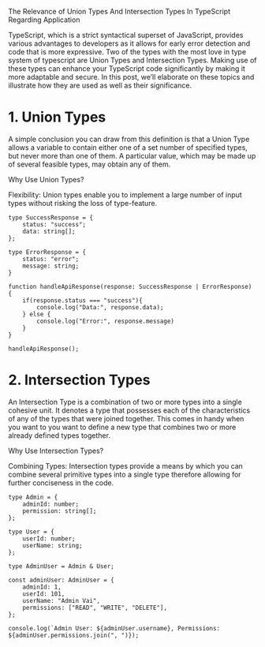 <!-- The significance of union and intersection types in Typescript. -->

The Relevance of Union Types And Intersection Types In TypeScript Regarding Application

TypeScript, which is a strict syntactical superset of JavaScript, provides various advantages to developers as it allows for early error detection and code that is more expressive. Two of the types with the most love in type system of typescript are Union Types and Intersection Types. Making use of these types can enhance your TypeScript code significantly by making it more adaptable and secure. In this post, we’ll elaborate on these topics and illustrate how they are used as well as their significance.

# 1.  Union Types

A simple conclusion you can draw from this definition is that a Union Type allows a variable to contain either one of a set number of specified types, but never more than one of them. A particular value, which may be made up of several feasible types, may obtain any of them.

Why Use Union Types?

Flexibility: Union types enable you to implement a large number of input types without risking the loss of type-feature.

<!--Union Example Start-->

```
type SuccessResponse = {
    status: "success";
    data: string[];
};

type ErrorResponse = {
    status: "error";
    message: string;
}

function handleApiResponse(response: SuccessResponse | ErrorResponse) {
    if(response.status === "success"){
        console.log("Data:", response.data);
    } else {
        console.log("Error:", response.message)
    }
}

handleApiResponse();
```

<!--Union Example end -->


# 2. Intersection Types

An Intersection Type is a combination of two or more types into a single cohesive unit. It denotes a type that possesses each of the characteristics of any of the types that were joined together. This comes in handy when you want to you want to define a new type that combines two or more already defined types together.

Why Use Intersection Types?

Combining Types: Intersection types provide a means by which you can combine several primitive types into a single type therefore allowing for further conciseness in the code.

<!-- Intersection Type Example Start -->

```
type Admin = {
    adminId: number;
    permission: string[];
};

type User = {
    userId: number;
    userName: string;
};

type AdminUser = Admin & User;

const adminUser: AdminUser = {
    adminId: 1,
    userId: 101,
    userName: "Admin Vai",
    permissions: ["READ", "WRITE", "DELETE"],
};

console.log(`Admin User: ${adminUser.username}, Permissions: ${adminUser.permissions.join(", ")});
```

<!-- Intersection Type Example End -->